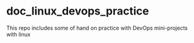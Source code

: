 # doc_linux_devops_practice
This repo includes some of hand on practice with DevOps mini-projects with linux
